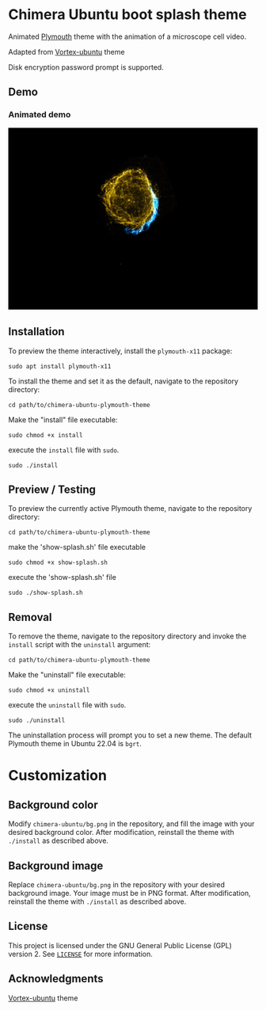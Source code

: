 # Chimera Ubuntu boot splash theme

Animated [Plymouth][plymouth] theme with the animation of a microscope cell video.

Adapted from [Vortex-ubuntu](https://github.com/emanuele-scarsella/vortex-ubuntu-plymouth-theme) theme

Disk encryption password prompt is supported.

## Demo

### Animated demo

![Boot splash animated demo](images/demo.gif)

## Installation

To preview the theme interactively, install the `plymouth-x11` package:

```shell
sudo apt install plymouth-x11
```

To install the theme and set it as the default, navigate to the repository
directory:

```shell
cd path/to/chimera-ubuntu-plymouth-theme
```
Make the "install" file executable:
```shell
sudo chmod +x install
```
execute the `install` file with `sudo`.

```shell
sudo ./install
```

## Preview / Testing

To preview the currently active Plymouth theme, navigate to the repository
directory:

```shell
cd path/to/chimera-ubuntu-plymouth-theme
```
make the 'show-splash.sh' file executable

```shell
sudo chmod +x show-splash.sh
```
execute the 'show-splash.sh' file
```shell
sudo ./show-splash.sh
```


## Removal

To remove the theme, navigate to the repository
directory and invoke the `install` script with the `uninstall` argument:

```shell
cd path/to/chimera-ubuntu-plymouth-theme
```

Make the "uninstall" file executable:
```shell
sudo chmod +x uninstall
```
execute the `uninstall` file with `sudo`.

```shell
sudo ./uninstall
```

The uninstallation process will prompt you to set a new theme. The default
Plymouth theme in Ubuntu 22.04 is `bgrt`.

# Customization

## Background color

Modify `chimera-ubuntu/bg.png` in the repository, and fill the image with your
desired background color. After modification, reinstall the theme with
`./install` as described above.

## Background image

Replace `chimera-ubuntu/bg.png` in the repository with your desired background
image. Your image must be in PNG format. After modification, reinstall the theme
with `./install` as described above.

## License

This project is licensed under the GNU General Public License (GPL) version 2.
See [`LICENSE`][license] for more information.

## Acknowledgments

[Vortex-ubuntu](https://github.com/emanuele-scarsella/vortex-ubuntu-plymouth-theme) theme


[license]: /LICENSE
[plymouth]: https://freedesktop.org/wiki/Software/Plymouth/
